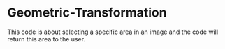 # Geometric-Transformation
This code is about selecting a specific area in an image and the code will return this area to the user.
